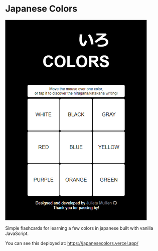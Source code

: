 # Japanese Colors

![Deployement Image](/colors.png)

Simple flashcards for learning a few colors in japanese built with vanilla JavaScript.

You can see this deployed at:
https://japanesecolors.vercel.app/
